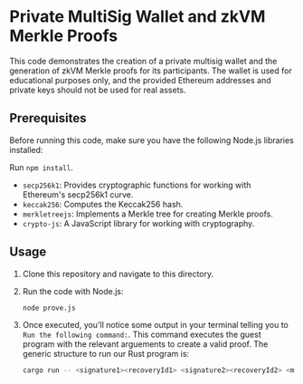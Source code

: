 # Private MultiSig Wallet and zkVM Merkle Proofs

This code demonstrates the creation of a private multisig wallet and the generation of zkVM Merkle proofs for its participants. The wallet is used for educational purposes only, and the provided Ethereum addresses and private keys should not be used for real assets.

## Prerequisites

Before running this code, make sure you have the following Node.js libraries installed:

Run `npm install`.

- `secp256k1`: Provides cryptographic functions for working with Ethereum's secp256k1 curve.
- `keccak256`: Computes the Keccak256 hash.
- `merkletreejs`: Implements a Merkle tree for creating Merkle proofs.
- `crypto-js`: A JavaScript library for working with cryptography.


## Usage

1. Clone this repository and navigate to this directory.

2. Run the code with Node.js:

   ```bash
   node prove.js

3. Once executed, you'll notice some output in your terminal telling you to `Run the following command:`. This command executes the guest program with the relevant arguements to create a valid proof. The generic structure to run our Rust program is:
    ```bash
    cargo run -- <signature1><recoveryId1> <signature2><recoveryId2> <merkleProof1><leafIndex1> <merkleProof2><leafIndex2> '<signedMessage>' <merkleLeaves>